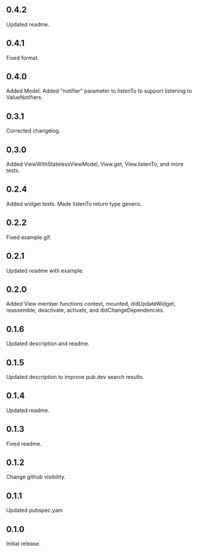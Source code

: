 ## 0.4.2

Updated readme.

## 0.4.1

Fixed format.

## 0.4.0

Added Model. Added "notifier" parameter to listenTo to support listening to ValueNotifiers.

## 0.3.1

Corrected changelog.

## 0.3.0

Added ViewWithStatelessViewModel, View.get, View.listenTo, and more tests.

## 0.2.4

Added widget tests. Made listenTo return type generic.

## 0.2.2

Fixed example gif.

## 0.2.1

Updated readme with example.

## 0.2.0

Added View member functions context, mounted, didUpdateWidget, reassemble, deactivate, activate, and
didChangeDependencies.

## 0.1.6

Updated description and readme.

## 0.1.5

Updated description to improve pub.dev search results.

## 0.1.4

Updated readme.

## 0.1.3

Fixed readme.

## 0.1.2

Change github visibility.

## 0.1.1

Updated pubspec.yam

## 0.1.0

Initial release.